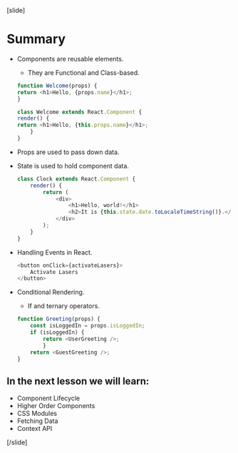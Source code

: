 [slide]

# Summary

- Components are reusable elements.
    - They are Functional and Class-based.
    ```js
    function Welcome(props) {
    return <h1>Hello, {props.name}</h1>;
    }
    ```

    ```js
    class Welcome extends React.Component {
    render() {
    return <h1>Hello, {this.props.name}</h1>;
        }
    }
    ```
- Props are used to pass down data.
- State is used to hold component data.

    ```js
    class Clock extends React.Component {
        render() {
            return (
                <div>
                    <h1>Hello, world!</h1>
                    <h2>It is {this.state.date.toLocaleTimeString()}.</h2>
                </div>
            );
        }
    }
    ```
- Handling Events in React.

    ```js
    <button onClick={activateLasers}>  
        Activate Lasers
    </button>
    ```

- Conditional Rendering.
    - If and ternary operators.

    ```js
    function Greeting(props) {
        const isLoggedIn = props.isLoggedIn;
        if (isLoggedIn) {    
            return <UserGreeting />;  
            }  
        return <GuestGreeting />;
    }
    ```

## In the next lesson we will learn:

- Component Lifecycle
- Higher Order Components
- CSS Modules
- Fetching Data
- Context API

[/slide]